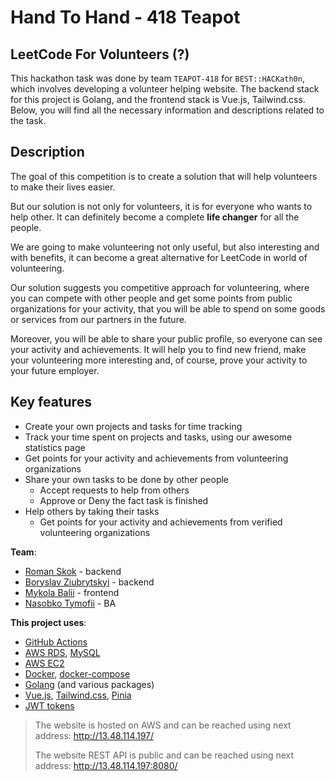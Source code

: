 # Hand To Hand - 418 Teapot

## LeetCode For Volunteers (?)
This hackathon task was done by team `TEAPOT-418` for `BEST::HACKath0n`, which involves developing a volunteer helping website. The backend stack for this project is Golang, and the frontend stack is Vue.js, Tailwind.css. Below, you will find all the necessary information and descriptions related to the task.

## Description
The goal of this competition is to create a solution that will help volunteers to make their lives easier.

But our solution is not only for volunteers, it is for everyone who wants to help other. It can definitely become a complete **life changer** for all the people. 

We are going to make volunteering not only useful, but also interesting and with benefits, it can become a great alternative for LeetCode in world of volunteering.

Our solution suggests you competitive approach for volunteering, where you can compete with other people and get some points from public organizations for your activity, that you will be able to spend on some goods or services from our partners in the future.

Moreover, you will be able to share your public profile, so everyone can see your activity and achievements. It will help you to find new friend, make your volunteering more interesting and, of course, prove your activity to your future employer.

## Key features

* Create your own projects and tasks for time tracking
* Track your time spent on projects and tasks, using our awesome statistics page
* Get points for your activity and achievements from volunteering organizations
* Share your own tasks to be done by other people
    * Accept requests to help from others
    * Approve or Deny the fact task is finished
* Help others by taking their tasks
    * Get points for your activity and achievements from verified volunteering organizations

**Team**:
- [Roman Skok](https://github.com/romesk) - backend
- [Boryslav Ziubrytskyi](https://github.com/BoryslavGlov) - backend
- [Mykola Balii](https://github.com/Kolia913) - frontend
- [Nasobko Tymofii](https://github.com/TimofiyJ) - BA

**This project uses**:
- [GitHub Actions](https://docs.github.com/en/actions)
- [AWS RDS](https://aws.amazon.com/rds/), [MySQL](https://aws.amazon.com/rds/mysql/)
- [AWS EC2](https://aws.amazon.com/ec2/)
- [Docker](https://www.docker.com/), [docker-compose](https://docs.docker.com/compose/)
- [Golang](https://go.dev/) (and various packages)
- [Vue.js](https://vuejs.org/), [Tailwind.css](https://tailwindcss.com/), [Pinia](https://pinia.vuejs.org/)
- [JWT tokens](https://jwt.io/)

> The website is hosted on AWS and can be reached using next address: http://13.48.114.197/
>
> The website REST API is public and can be reached using next address: http://13.48.114.197:8080/

